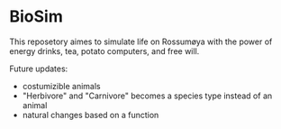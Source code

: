 # BioSim

This reposetory aimes to simulate life on Rossumøya with the power of energy drinks, tea, potato computers, and free will.

Future updates:
* costumizible animals
* "Herbivore" and "Carnivore" becomes a species type instead of an animal
* natural changes based on a function